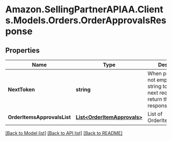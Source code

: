 # Amazon.SellingPartnerAPIAA.Clients.Models.Orders.OrderApprovalsResponse
## Properties

Name | Type | Description | Notes
------------ | ------------- | ------------- | -------------
**NextToken** | **string** | When present and not empty, pass this string token in the next request to return the next response page. | [optional] 
**OrderItemsApprovalsList** | [**List&lt;OrderItemApprovals&gt;**](OrderItemApprovals.md) | List of OrderItemApprovals. | 

[[Back to Model list]](../README.md#documentation-for-models) [[Back to API list]](../README.md#documentation-for-api-endpoints) [[Back to README]](../README.md)

